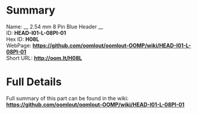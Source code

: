 
Summary
=================
  
Name: __ 2.54 mm 8 Pin Blue Header __    
ID: __HEAD-I01-L-08PI-01__   
Hex ID: __H08L__   
WebPage: __https://github.com/oomlout/oomlout-OOMP/wiki/HEAD-I01-L-08PI-01__   
Short URL: __http://oom.lt/H08L__   

Full Details
==========================
Full summary of this part can be found in the wiki:   
__https://github.com/oomlout/oomlout-OOMP/wiki/HEAD-I01-L-08PI-01__    

